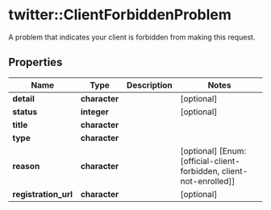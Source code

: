 # twitter::ClientForbiddenProblem

A problem that indicates your client is forbidden from making this request.

## Properties
Name | Type | Description | Notes
------------ | ------------- | ------------- | -------------
**detail** | **character** |  | [optional] 
**status** | **integer** |  | [optional] 
**title** | **character** |  | 
**type** | **character** |  | 
**reason** | **character** |  | [optional] [Enum: [official-client-forbidden, client-not-enrolled]] 
**registration_url** | **character** |  | [optional] 


